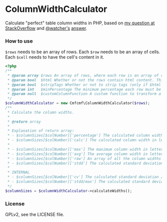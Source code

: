ColumnWidthCalculator
=====================

Calculate "perfect" table column widths in PHP, based on [my question at StackOverflow](http://stackoverflow.com/q/24394787/2560557) and [@watcher's](http://stackoverflow.com/users/697370/watcher) [answer](http://stackoverflow.com/a/24395075/2560557).

### How to use
`$rows` needs to be an array of rows. Each `$row` needs to be an array of cells. Each `$cell` needs to have the cell's content in it.
```php
<?php
/**
 * @param array $rows An array of rows, where each row is an array of cells containing the cell content.
 * @param bool  $html Whether or not the rows contain html content. This will call html_entity_decode.
 * @param bool  $stripTags Whether or not to strip tags (only if $html is true).
 * @param int   $minPercentage The minimum percentage each row must be wide.
 * @param null  $customColumnFunction A custom function to transform a cell's value before it's length is measured.
 */
$columnWidthCalculator = new Cmfcmf\ColumnWidthCalculator($rows);
/**
 * Calculate the column widths.
 *
 * @return array
 *
 * Explanation of return array:
 * - $columnSizes[$colNumber]['percentage'] The calculated column width in percents.
 * - $columnSizes[$colNumber]['calc'] The calculated column width in letters.
 *
 * - $columnSizes[$colNumber]['max'] The maximum column width in letters.
 * - $columnSizes[$colNumber]['avg'] The average column width in letters.
 * - $columnSizes[$colNumber]['raw'] An array of all the column widths of this column in letters.
 * - $columnSizes[$colNumber]['stdd'] The calculated standard deviation in letters.
 *
 * INTERNAL
 * - $columnSizes[$colNumber]['cv'] The calculated standard deviation / the average column width in letters.
 * - $columnSizes[$colNumber]['stdd/max'] The calculated standard deviation / the maximum column width in letters.
 */
$columnSizes = $columnWidthCalculator->calculateWidths();
```

### License

GPLv2, see the LICENSE file.
